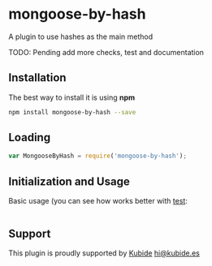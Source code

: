 # mongoose-by-hash

A plugin to use hashes as the main method 

TODO: Pending add more checks, test and documentation

## Installation

The best way to install it is using **npm**

```sh
npm install mongoose-by-hash --save
```

## Loading

```js
var MongooseByHash = require('mongoose-by-hash');

```

## Initialization and Usage

Basic usage (you can see how works better with [test]():

```js


```


## Support

This plugin is proudly supported by [Kubide](http://kubide.es/) [hi@kubide.es](mailto:hi@kubide.es)

